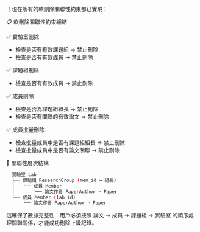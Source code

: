 ！現在所有的軟刪除關聯性約束都已實現：

  📋 軟刪除關聯性約束總結

  ✅ 實驗室刪除

  - 檢查是否有有效課題組 → 禁止刪除
  - 檢查是否有有效成員 → 禁止刪除

  ✅ 課題組刪除

  - 檢查是否有有效成員 → 禁止刪除

  ✅ 成員刪除

  - 檢查是否為課題組組長 → 禁止刪除
  - 檢查是否有關聯的有效論文 → 禁止刪除

  ✅ 成員批量刪除

  - 檢查批量成員中是否有課題組組長 → 禁止刪除
  - 檢查批量成員中是否有論文關聯 → 禁止刪除

  🔗 關聯性層次結構

```bash
  實驗室 Lab
  ├── 課題組 ResearchGroup (mem_id → 組長)
  │   └── 成員 Member
  │       └── 論文作者 PaperAuthor → Paper
  └── 成員 Member (lab_id)
      └── 論文作者 PaperAuthor → Paper
```
  這確保了數據完整性：用戶必須按照 論文 → 成員 → 課題組 → 實驗室 的順序處理關聯關係，才能成功刪除上級記錄。